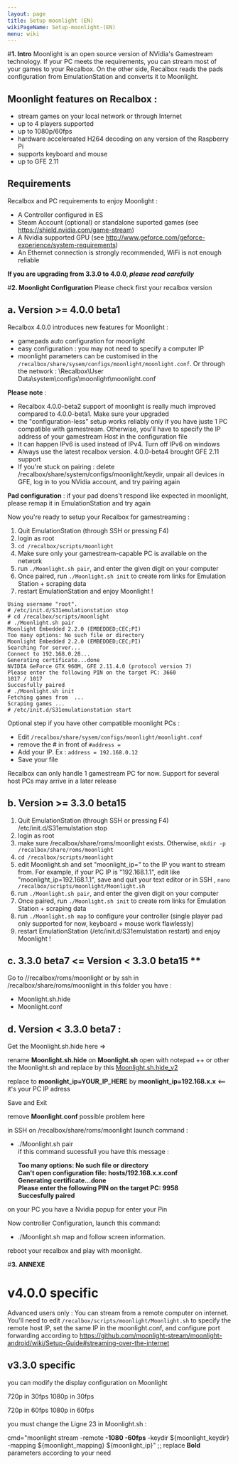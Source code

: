 ```yaml
---
layout: page
title: Setup moonlight (EN)
wikiPageName: Setup-moonlight-(EN)
menu: wiki
---
```


#**1. Intro**
Moonlight is an open source version of NVidia's Gamestream technology. If your PC meets the requirements, you can stream most of your games to your Recalbox. On the other side, Recalbox reads the pads configuration from EmulationStation and converts it to Moonlight.

## Moonlight features on Recalbox :
- stream games on your local network or through Internet
- up to 4 players supported
- up to 1080p/60fps
- hardware accelereated H264 decoding on any version of the Raspberry Pi
- supports keyboard and mouse
- up to GFE 2.11

## Requirements
Recalbox and PC requirements to enjoy Moonlight :
- A Controller configured in ES
- Steam Account (optional) or standalone suported games (see https://shield.nvidia.com/game-stream)
- A Nvidia supported GPU (see http://www.geforce.com/geforce-experience/system-requirements)
- An Ethernet connection is strongly recommended, WiFi is not enough reliable

**If you are upgrading from 3.3.0 to 4.0.0, _please read carefully_**

#**2. Moonlight Configuration**
Please check first your recalbox version
## a. Version >= 4.0.0 beta1
Recalbox 4.0.0 introduces new features for Moonlight :
* gamepads auto configuration for moonlight
* easy configuration : you may not need to specify a computer IP
* moonlight parameters can be customised in the `/recalbox/share/sysem/configs/moonlight/moonlight.conf`. Or through the network : \\Recalbox\User Data\system\configs\moonlight\moonlight.conf

**Please note** : 
* Recalbox 4.0.0-beta2 support of moonlight is really much improved compared to 4.0.0-beta1. Make sure your upgraded
* the "configuration-less" setup works reliably only if you have juste 1 PC compatible with gamestream. Otherwise, you'll have to specify the IP address of your gamestream Host in the configuration file
* It can happen IPv6 is used instead of IPv4. Turn off IPv6 on windows
* Always use the latest recalbox version. 4.0.0-beta4 brought GFE 2.11 support
* If you're stuck on pairing : delete /recalbox/share/system/configs/moonlight/keydir, unpair all devices in GFE, log in to you NVidia account, and try pairing again

**Pad configuration** : if your pad doens't respond like expected in moonlight, please remap it in EmulationStation and try again

Now you're ready to setup your Recalbox for gamestreaming :

1. Quit EmulationStation (through SSH or pressing F4)
2. login as root
3. `cd /recalbox/scripts/moonlight`
4. Make sure only your gamestream-capable PC is available on the network
5. run `./Moonlight.sh pair`, and enter the given digit on your computer
6. Once paired, run `./Moonlight.sh init` to create rom links for Emulation Station + scraping data
7. restart EmulationStation and enjoy Moonlight !

```
Using username "root".
# /etc/init.d/S31emulationstation stop
# cd /recalbox/scripts/moonlight
# ./Moonlight.sh pair
Moonlight Embedded 2.2.0 (EMBEDDED;CEC;PI)
Too many options: No such file or directory
Moonlight Embedded 2.2.0 (EMBEDDED;CEC;PI)
Searching for server...
Connect to 192.168.0.28...
Generating certificate...done
NVIDIA GeForce GTX 960M, GFE 2.11.4.0 (protocol version 7)
Please enter the following PIN on the target PC: 3660
1017 / 1017
Succesfully paired
# ./Moonlight.sh init
Fetching games from  ...
Scraping games ...
# /etc/init.d/S31emulationstation start

```


Optional step if you have other compatible moonlight PCs :
* Edit `/recalbox/share/sysem/configs/moonlight/moonlight.conf`
* remove the # in front of `#address =`
* Add your IP. Ex : `address = 192.168.0.12`
* Save your file

Recalbox can only handle 1 gamestream PC for now. Support for several host PCs may arrive in a later release

## b. Version >= 3.3.0 beta15
1. Quit EmulationStation (through SSH or pressing F4) /etc/init.d/S31emulstation stop
2. login as root
3. make sure /recalbox/share/roms/moonlight exists. Otherwise, `mkdir -p /recalbox/share/roms/moonlight`
4. `cd /recalbox/scripts/moonlight`
5. edit Moonlight.sh and set "moonlight_ip=" to the IP you want to stream from. For example, if your PC IP is "192.168.1.1", edit like "moonlight_ip=192.168.1.1", save and quit your text editor
or in SSH , `nano /recalbox/scripts/moonlight/Moonlight.sh`
6. run `./Moonlight.sh pair`, and enter the given digit on your computer
7. Once paired, run `./Moonlight.sh init` to create rom links for Emulation Station + scraping data
8. run `./Moonlight.sh map` to configure your controller (single player pad only supported for now, keyboard + mouse work flawlessly)
9. restart EmulationStation (/etc/init.d/S31emulstation restart) and enjoy Moonlight !

## c. 3.3.0 beta7 <= Version < 3.3.0 beta15 **

Go to //recalbox/roms/moonlight or by ssh in /recalbox/share/roms/moonlight in this folder you have :    
- Moonlight.sh.hide
- Moonlight.conf    
## d. Version < 3.3.0 beta7 :

Get the Moonlight.sh.hide here =>

rename **Moonlight.sh.hide** on **Moonlight.sh** open with notepad ++ or other the Moonlight.sh and replace by this [Moonlight.sh.hide_v2](https://github.com/steak3/recalbox-buildroot/blob/unified/board/recalbox/share/roms/moonlight/Moonlight.sh.hide_v2)

replace to **moonlight_ip=YOUR_IP_HERE** by **moonlight_ip=192.168.x.x** <== it's your PC IP adress

Save and Exit

remove **Moonlight.conf** possible problem here

in SSH on /recalbox/share/roms/moonlight launch command :

- ./Moonlight.sh pair    
if this command sucessfull you have this message :

   **Too many options: No such file or directory    
   Can't open configuration file: hosts/192.168.x.x.conf     
   Generating certificate...done    
   Please enter the following PIN on the target PC: 9958    
   Succesfully paired**      

on your PC you have a Nvidia popup for enter your Pin

Now controller Configuration, launch this command:

- ./Moonlight.sh map
and follow screen information.

reboot your recalbox and play with moonlight.

#**3. ANNEXE**
# v4.0.0 specific
Advanced users only : You can stream from a remote computer on internet. You'll need to edit `/recalbox/scripts/moonlight/Moonlight.sh` to specify the remote host IP, set the same IP in the moonlight.conf, and configure port forwarding according to https://github.com/moonlight-stream/moonlight-android/wiki/Setup-Guide#streaming-over-the-internet

## v3.3.0 specific
you can modify the display configuration on Moonlight

720p in 30fps
1080p in 30fps

720p in 60fps
1080p in 60fps

you must change the Ligne 23 in Moonlight.sh :

cmd="moonlight stream -remote **-1080 -60fps** -keydir ${moonlight_keydir} -mapping ${moonlight_mapping} ${moonlight_ip}" ;;
replace **Bold** parameters according to your need
